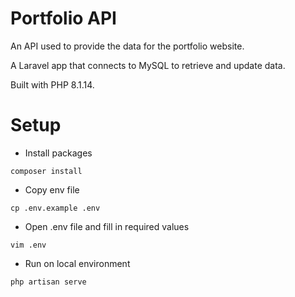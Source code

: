 # Portfolio API

An API used to provide the data for the portfolio website.

A Laravel app that connects to MySQL to retrieve and update data.

Built with PHP 8.1.14.

# Setup

- Install packages
```
composer install
```
-  Copy env file
```
cp .env.example .env
```
-  Open .env file and fill in required values
```
vim .env
```
-  Run on local environment
```
php artisan serve
```
